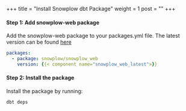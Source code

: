 +++
title = "Install Snowplow dbt Package"
weight = 1
post = ""
+++

#### **Step 1:** Add snowplow-web package
Add the snowplow-web package to your packages.yml file. The latest version can be found [here](https://hub.getdbt.com/snowplow/snowplow_web/latest/)

```yml
packages:
  - package: snowplow/snowplow_web
    version: {{< component name="snowplow_web_latest">}}
```

#### **Step 2:** Install the package
Install the package by running:

```
dbt deps
```

